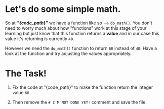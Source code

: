 # Let's do some simple math.

So at ***"{code_path}"*** we have a function like so --> `do_math()`. You don't need to worry much about how "functions" work at this stage of your learning but just know that this function returns a **value** and in our case this value it's returning is currently `40`.

However we need the `do_math()` function to return `60` instead of `40`. Have a look at the function and try adjusting the values appropriately.

# The Task!
1. Fix the code at "{code_path}" to make the function return the integer value `60`.

2. Then remove the `# I'M NOT DONE YET!` comment and save the file.